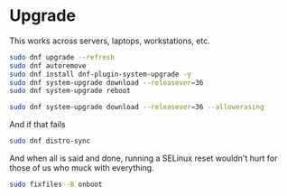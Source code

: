 # Upgrade

This works across servers, laptops, workstations, etc.

```bash
sudo dnf upgrade --refresh
sudo dnf autoremove
sudo dnf install dnf-plugin-system-upgrade -y
sudo dnf system-upgrade download --releasever=36
sudo dnf system-upgrade reboot
```

```bash
sudo dnf system-upgrade download --releasever=36 --allowerasing
```

And if that fails

```bash
sudo dnf distro-sync
```

And when all is said and done, running a SELinux reset wouldn't hurt for those of us who muck with everything.

```bash
sudo fixfiles -B onboot
```
